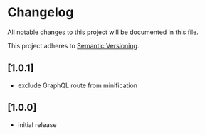 # Changelog

All notable changes to this project will be documented in this file.

This project adheres to [Semantic Versioning](http://semver.org/).

## [1.0.1]

* exclude GraphQL route from minification

## [1.0.0]

* initial release
